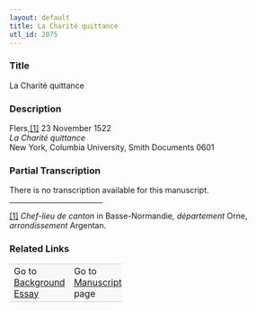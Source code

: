 ```yaml
---  
layout: default  
title: La Charité quittance  
utl_id: 2075
---
```


### Title

La Charité quittance


### Description

<p>Flers,<a href="#_ftn1" name="_ftnref1" title="" id="_ftnref1">[1]</a> 23 November 1522<br /><em>La Charité quittance</em><br />
New York, Columbia University, Smith Documents 0601</p>



### Partial Transcription

<p>There is no transcription available for this manuscript.</p>
<div>
<hr align="left" size="1" width="33%" /><div id="ftn1"><a href="#_ftnref1" name="_ftn1" title="" id="_ftn1">[1]</a> <em>Chef-lieu de canton</em> in Basse-Normandie<em>, département</em> Orne, <em>arrondissement </em>Argentan.</div>
</div>



### Related Links

<table border="0.5" cellpadding="1" cellspacing="1" style="width: 200px; background-color:#F8F8F8;">
    <tbody style="border-color:#ccc">
        <tr style="border-color:#ccc">
            <td>Go to <a href="https://centerfordigitalhumanities.github.io/Newberry-French-paleography/essay/2075" target="_blank">Background Essay</a></td>
            <td>Go to <a href="https://centerfordigitalhumanities.github.io/Newberry-French-paleography/www/record.html?id=2075" target="_blank">Manuscript</a> page</td>
        </tr>
    </tbody>
</table>
